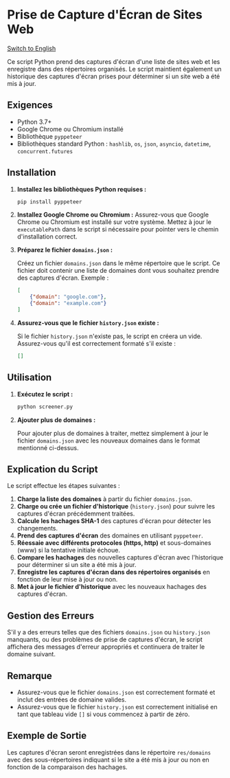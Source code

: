 # Prise de Capture d'Écran de Sites Web
[Switch to English](Readme_EN.md)

Ce script Python prend des captures d'écran d'une liste de sites web et les enregistre dans des répertoires organisés. Le script maintient également un historique des captures d'écran prises pour déterminer si un site web a été mis à jour.

## Exigences

- Python 3.7+
- Google Chrome ou Chromium installé
- Bibliothèque `pyppeteer`
- Bibliothèques standard Python : `hashlib`, `os`, `json`, `asyncio`, `datetime`, `concurrent.futures`

## Installation

1. **Installez les bibliothèques Python requises :**

    ```bash
    pip install pyppeteer
    ```

2. **Installez Google Chrome ou Chromium :**
   Assurez-vous que Google Chrome ou Chromium est installé sur votre système. Mettez à jour le `executablePath` dans le script si nécessaire pour pointer vers le chemin d'installation correct.

3. **Préparez le fichier `domains.json` :**

    Créez un fichier `domains.json` dans le même répertoire que le script. Ce fichier doit contenir une liste de domaines dont vous souhaitez prendre des captures d'écran. Exemple :

    ```json
    [
        {"domain": "google.com"},
        {"domain": "example.com"}
    ]
    ```

4. **Assurez-vous que le fichier `history.json` existe :**

    Si le fichier `history.json` n'existe pas, le script en créera un vide. Assurez-vous qu'il est correctement formaté s'il existe :

    ```json
    []
    ```

## Utilisation

1. **Exécutez le script :**

    ```bash
    python screener.py
    ```

2. **Ajouter plus de domaines :**

    Pour ajouter plus de domaines à traiter, mettez simplement à jour le fichier `domains.json` avec les nouveaux domaines dans le format mentionné ci-dessus.

## Explication du Script

Le script effectue les étapes suivantes :

1. **Charge la liste des domaines** à partir du fichier `domains.json`.
2. **Charge ou crée un fichier d'historique** (`history.json`) pour suivre les captures d'écran précédemment traitées.
3. **Calcule les hachages SHA-1** des captures d'écran pour détecter les changements.
4. **Prend des captures d'écran** des domaines en utilisant `pyppeteer`.
5. **Réessaie avec différents protocoles (https, http)** et sous-domaines (www) si la tentative initiale échoue.
6. **Compare les hachages** des nouvelles captures d'écran avec l'historique pour déterminer si un site a été mis à jour.
7. **Enregistre les captures d'écran dans des répertoires organisés** en fonction de leur mise à jour ou non.
8. **Met à jour le fichier d'historique** avec les nouveaux hachages des captures d'écran.

## Gestion des Erreurs

S'il y a des erreurs telles que des fichiers `domains.json` ou `history.json` manquants, ou des problèmes de prise de captures d'écran, le script affichera des messages d'erreur appropriés et continuera de traiter le domaine suivant.

## Remarque

- Assurez-vous que le fichier `domains.json` est correctement formaté et inclut des entrées de domaine valides.
- Assurez-vous que le fichier `history.json` est correctement initialisé en tant que tableau vide `[]` si vous commencez à partir de zéro.

## Exemple de Sortie

Les captures d'écran seront enregistrées dans le répertoire `res/domains` avec des sous-répertoires indiquant si le site a été mis à jour ou non en fonction de la comparaison des hachages.
